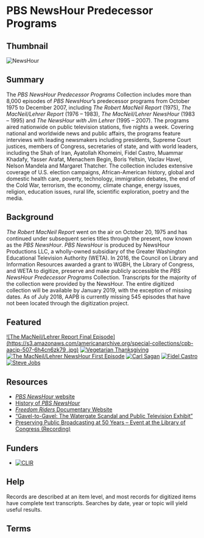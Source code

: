 # PBS NewsHour Predecessor Programs

## Thumbnail

![NewsHour](https://s3.amazonaws.com/americanarchive.org/special-collections/NewsHour.jpg "NewsHour")

## Summary

The *PBS NewsHour Predecessor Programs* Collection includes more than 8,000 episodes of *PBS NewsHour*’s predecessor programs from October 1975 to December 2007, including *The Robert MacNeil Report* (1975), *The MacNeil/Lehrer Report* (1976 – 1983), *The MacNeil/Lehrer NewsHour* (1983 – 1995) and *The NewsHour with Jim Lehrer* (1995 – 2007). The programs aired nationwide on public television stations, five nights a week. Covering national and worldwide news and public affairs, the programs feature interviews with leading newsmakers including presidents, Supreme Court justices, members of Congress, secretaries of state, and with world leaders, including the Shah of Iran, Ayatollah Khomeini, Fidel Castro, Muammar Khadafy, Yasser Arafat, Menachem Begin, Boris Yeltsin, Vaclav Havel, Nelson Mandela and Margaret Thatcher. The collection includes extensive coverage of U.S. election campaigns, African-American history, global and domestic health care, poverty, technology, immigration debates, the end of the Cold War, terrorism, the economy, climate change, energy issues, religion, education issues, rural life, scientific exploration, poetry and the media.

## Background

*The Robert MacNeil Report* went on the air on October 20, 1975 and has continued under subsequent series titles through the present, now known as the *PBS NewsHour*. *PBS NewsHour* is produced by NewsHour Productions LLC, a wholly-owned subsidiary of the Greater Washington Educational Television Authority (WETA). In 2016, the Council on Library and Information Resources awarded a grant to WGBH, the Library of Congress, and WETA to digitize, preserve and make publicly accessible the *PBS NewsHour Predecessor Programs* Collection. Transcripts for the majority of the collection were provided by the NewsHour. The entire digitized collection will be available by January 2019, with the exception of missing dates. As of July 2018, AAPB is currently missing 545 episodes that have not been located through the digitization project.

## Featured

[![The MacNeil/Lehrer Report Final Episode](https://s3.amazonaws.com/americanarchive.org/special-collections/cpb-aacip-507-6h4cn6zk79 .jpg)](/catalog/cpb-aacip_507-6h4cn6zk79)
[![Vegetarian Thanksgiving](https://s3.amazonaws.com/americanarchive.org/special-collections/cpb-aacip-507-v40js9j21w.jpg)](/catalog/cpb-aacip_507-v40js9j21w)
[![The MacNeil/Lehrer NewsHour First Episode](https://s3.amazonaws.com/americanarchive.org/special-collections/cpb-aacip-507-kp7tm72q9m.jpg)](/catalog/cpb-aacip_507-kp7tm72q9m)
[![Carl Sagan](https://s3.amazonaws.com/americanarchive.org/special-collections/cpb-aacip-507-5m6251g61q.jpg)](/catalog/cpb-aacip_507-5m6251g61q)
[![Fidel Castro](https://s3.amazonaws.com/americanarchive.org/special-collections/cpb-aacip-507-348gf0nd1k.jpg)](/catalog/cpb-aacip_507-348gf0nd1k)
[![Steve Jobs](https://s3.amazonaws.com/americanarchive.org/special-collections/cpb-aacip_507-7m03x8471d.jpg)](/catalog/cpb-aacip_507-7m03x8471d)

## Resources

- [*PBS NewsHour* website](https://www.pbs.org/newshour/)
- [History of *PBS NewsHour*](https://www.pbs.org/newshour/about/history)
- [<em>Freedom Riders</em> Documentary Website](http://www.pbs.org/wgbh/americanexperience/films/freedomriders/) 
- [“Gavel-to-Gavel: The Watergate Scandal and Public Television Exhibit”](http://americanarchive.org/exhibits/watergate)
- [Preserving Public Broadcasting at 50 Years – Event at the Library of Congress (Recording)](https://www.youtube.com/watch?v=cHsceZqsH2M&t=)

## Funders

- [![CLIR](https://s3.amazonaws.com/americanarchive.org/org-logos/clir_logo.png "CLIR Logo")](https://www.clir.org/)

## Help

Records are described at an item level, and most records for digitized items have complete text transcripts. Searches by date, year or topic will yield useful results. 

## Terms

